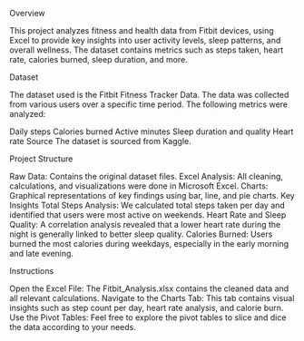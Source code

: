 Overview

This project analyzes fitness and health data from Fitbit devices, using Excel to provide key insights into user activity levels, sleep patterns, and overall wellness. The dataset contains metrics such as steps taken, heart rate, calories burned, sleep duration, and more.

Dataset

The dataset used is the Fitbit Fitness Tracker Data. The data was collected from various users over a specific time period. The following metrics were analyzed:


Daily steps
Calories burned
Active minutes
Sleep duration and quality
Heart rate
Source
The dataset is sourced from Kaggle.

Project Structure

Raw Data: Contains the original dataset files.
Excel Analysis: All cleaning, calculations, and visualizations were done in Microsoft Excel.
Charts: Graphical representations of key findings using bar, line, and pie charts.
Key Insights
Total Steps Analysis: We calculated total steps taken per day and identified that users were most active on weekends.
Heart Rate and Sleep Quality: A correlation analysis revealed that a lower heart rate during the night is generally linked to better sleep quality.
Calories Burned: Users burned the most calories during weekdays, especially in the early morning and late evening.

Instructions

Open the Excel File: The Fitbit_Analysis.xlsx contains the cleaned data and all relevant calculations.
Navigate to the Charts Tab: This tab contains visual insights such as step count per day, heart rate analysis, and calorie burn.
Use the Pivot Tables: Feel free to explore the pivot tables to slice and dice the data according to your needs.
